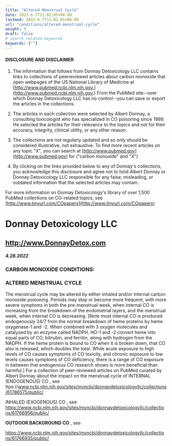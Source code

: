 ```yaml
---
title: "Altered Menstrual Cycle"
date: 2022-6-7T11:02:05+06:00
lastmod: 2022-6-7T11:02:05+06:00
url: "conditions/altered-menstrual-cycle"
weight: 3
draft: false
# search related keywords
keywords: [""]
---
```


#### DISCLOSURE AND DISCLAIMER 

1) The information that follows from Donnay Detoxicology LLC contains links to collections of peerreviewed articles about carbon monoxide that open webpages of the US National Library of Medicine at [http://www.pubmed.ncbi.nlm.nih.gov.](http://www.pubmed.ncbi.nlm.nih.gov.) From the PubMed site--over which Donnay Detoxicology LLC has no control--you can save or export the articles in the collections. 

2) The articles in each collection were selected by Albert Donnay, a consulting toxicologist who has specialized in CO poisoning since 1999. He selected the articles for their relevance to the topics and not for their accuracy, integrity, clinical utility, or any other reason. 

3) The collections are not regularly updated and so only should be considered illustrative, not exhaustive. To find more recent articles on any topic "X", you can search at [http://www.pubmed.gov](http://www.pubmed.gov) for ("carbon monoxide" and "X") 

4) By clicking on the links provided below to any of Donnay's collections, you acknowledge this disclosure and agree not to hold Albert Donnay or Donnay Detoxicology LLC responsible for any false, misleading, or outdated information that the selected articles may contain. 

For more information on Donnay Detoxicology's library of over 1,500 PubMed collections on CO-related topics, see [http://www.tinyurl.com/COpapers](http://www.tinyurl.com/COpapers) 


# Donnay Detoxicology LLC 

## http://www.DonnayDetox.com 

##### 4.28.2022 

### CARBON MONOXIDE CONDITIONS: 

### ALTERED MENSTRUAL CYCLE 

 The menstrual cycle may be altered by either inhaled and/or internal carbon monoxide poisoning. Periods may stop or become more frequent, with more severe symptoms in both the pre-menstrual week, when internal CO is increasing from the breakdown of the endometrial layers, and the menstrual week, when internal CO is decreasing. [Note most internal CO is produced endogenously 24/7 from the normal breakdown of heme proteins by heme oxygenase-1 and -2. When combined with 3 oxygen molecules and catalyzed by an enzyme called NADPH, HO-1 and -2 convert heme into equal parts of CO, bilirubin, and ferritin, along with hydrogen from the NADPH. If the heme protein is bound to CO when it is broken down, that CO also is released, which doubles the total. While acute exposure to high levels of CO causes symptoms of CO toxicity, and chronic exposure to low levels causes symptoms of CO deficiency, there is a range of CO exposure in between that endogenous CO research shows is more beneficial than harmful.] For a collection of peer-reviewed articles on PubMed curated by Albert Donnay about the impact on the menstrual cycle of INTERNAL (ENDOGENOUS) CO , see ttps://www.ncbi.nlm.nih.gov/sites/myncbi/donnaydetoxicologyllc/collections/61786575/public/ 

 INHALED (EXOGENOUS) CO , see https://www.ncbi.nlm.nih.gov/sites/myncbi/donnaydetoxicologyllc/collections/61766956/public/ 

**OUTDOOR BACKGROUND CO** , see 

https://www.ncbi.nlm.nih.gov/sites/myncbi/donnaydetoxicologyllc/collections/61766935/public/ 



